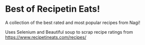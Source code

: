 # Best of Recipetin Eats!

A collection of the best rated and most popular recipes from Nagi!

Uses Selenium and Beautiful soup to scrap recipe ratings from https://www.recipetineats.com/recipes/

